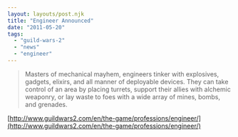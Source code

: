 ```yaml
---
layout: layouts/post.njk
title: "Engineer Announced"
date: "2011-05-20"
tags: 
  - "guild-wars-2"
  - "news"
  - "engineer"
---
```


> Masters of mechanical mayhem, engineers tinker with explosives, gadgets, elixirs, and all manner of deployable devices. They can take control of an area by placing turrets, support their allies with alchemic weaponry, or lay waste to foes with a wide array of mines, bombs, and grenades.

[http://www.guildwars2.com/en/the-game/professions/engineer/](http://www.guildwars2.com/en/the-game/professions/engineer/)
